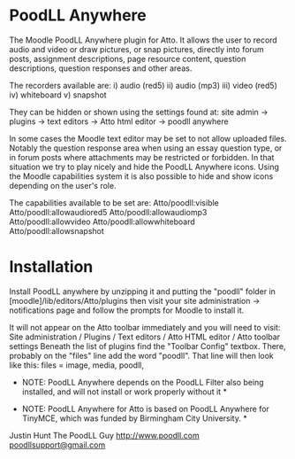 PoodLL Anywhere
==========

The Moodle PoodLL Anywhere plugin for Atto.
It allows the user to record audio and video or draw pictures, or snap pictures, directly into forum posts, assignment descriptions, page resource content, question descriptions, question responses and other areas. 

The recorders available are:
i) audio (red5)
ii) audio (mp3)
iii) video (red5)
iv) whiteboard
v) snapshot

They can be hidden or shown using the settings found at:
site admin -> plugins -> text editors ->  Atto html editor -> poodll anywhere

In some cases the Moodle text editor may be set to not allow uploaded files. Notably the question response area when using an essay question type, or in forum posts where attachments may be restricted or forbidden. In that situation we try to play nicely  and hide the PoodLL Anywhere icons. Using the Moodle capabilities system it is also possible to hide and
show icons depending on the user's role.

The capabilities available to be set are:
Atto/poodll:visible
Atto/poodll:allowaudiored5
Atto/poodll:allowaudiomp3
Atto/poodll:allowvideo
Atto/poodll:allowwhiteboard
Atto/poodll:allowsnapshot

Installation
===============
Install PoodLL anywhere by unzipping it and putting the "poodll" folder in
[moodle]/lib/editors/Atto/plugins  then visit your site
administration -> notifications page and follow the prompts for Moodle to install it.

It will not appear on the Atto toolbar immediately and you will need to visit:
Site administration / Plugins / Text editors / Atto HTML editor / Atto toolbar settings
Beneath the list of plugins find the "Toolbar Config" textbox. There, probably on the "files" line add the word "poodll". 
That line will then look like this:
files = image, media, poodll, 


* NOTE: PoodLL Anywhere depends on the PoodLL Filter also being installed, and will not install or work properly without it *
 
* NOTE: PoodLL Anywhere for Atto is based on PoodLL Anywhere for TinyMCE, which was funded by Birmingham City University. *

Justin Hunt
The PoodLL Guy
http://www.poodll.com
poodllsupport@gmail.com